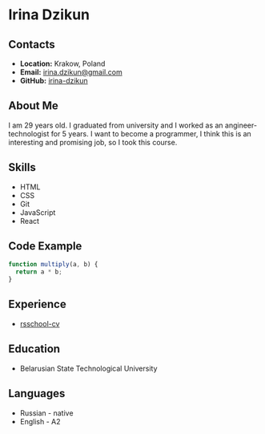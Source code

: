 # Irina Dzikun

## Contacts

- **Location:** Krakow, Poland
- **Email:** irina.dzikun@gmail.com
- **GitHub:** [irina-dzikun](https://github.com/irina-dzikun)

## About Me

I am 29 years old. I graduated from university and I worked as an angineer-technologist for 5 years.
I want to become a programmer, I think this is an interesting and promising job, so I took this course.

## Skills

- HTML
- CSS
- Git
- JavaScript
- React

## Code Example

```javascript
function multiply(a, b) {
  return a * b;
}
```

## Experience

- [rsschool-cv](https://github.com/irina-dzikun/rsschool-cv)

## Education

- Belarusian State Technological University

## Languages

- Russian - native
- English - A2
